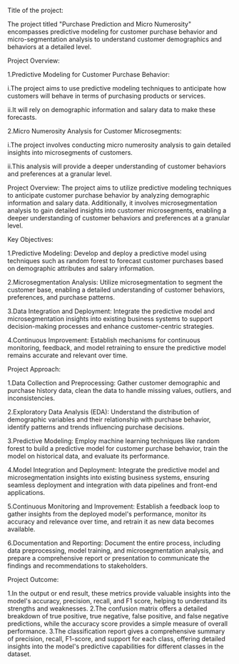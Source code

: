 Title of the project: 

The project titled "Purchase Prediction and Micro Numerosity" encompasses predictive modeling for customer purchase behavior and micro-segmentation analysis to understand customer demographics and behaviors at a detailed level.

Project Overview:

1.Predictive Modeling for Customer Purchase Behavior:

i.The project aims to use predictive modeling techniques to anticipate how customers will behave in terms of purchasing products or services.

ii.It will rely on demographic information and salary data to make these forecasts.

2.Micro Numerosity Analysis for Customer Microsegments:

i.The project involves conducting micro numerosity analysis to gain detailed insights into microsegments of customers.

ii.This analysis will provide a deeper understanding of customer behaviors and preferences at a granular level.

Project Overview:
The project aims to utilize predictive modeling techniques to anticipate customer purchase behavior by analyzing demographic information and salary data. Additionally, it involves microsegmentation analysis to gain detailed insights into customer microsegments, enabling a deeper understanding of customer behaviors and preferences at a granular level.

Key Objectives:

1.Predictive Modeling: Develop and deploy a predictive model using techniques such as random forest to forecast customer purchases based on demographic attributes and salary information.

2.Microsegmentation Analysis: Utilize microsegmentation to segment the customer base, enabling a detailed understanding of customer behaviors, preferences, and purchase patterns.

3.Data Integration and Deployment: Integrate the predictive model and microsegmentation insights into existing business systems to support decision-making processes and enhance customer-centric strategies.

4.Continuous Improvement: Establish mechanisms for continuous monitoring, feedback, and model retraining to ensure the predictive model remains accurate and relevant over time.


Project Approach:

1.Data Collection and Preprocessing: Gather customer demographic and purchase history data, clean the data to handle missing values, outliers, and inconsistencies.

2.Exploratory Data Analysis (EDA): Understand the distribution of demographic variables and their relationship with purchase behavior, identify patterns and trends influencing purchase decisions.

3.Predictive Modeling: Employ machine learning techniques like random forest to build a predictive model for customer purchase behavior, train the model on historical data, and evaluate its performance.

4.Model Integration and Deployment: Integrate the predictive model and microsegmentation insights into existing business systems, ensuring seamless deployment and integration with data pipelines and front-end applications.

5.Continuous Monitoring and Improvement: Establish a feedback loop to gather insights from the deployed model's performance, monitor its accuracy and relevance over time, and retrain it as new data becomes available.

6.Documentation and Reporting: Document the entire process, including data preprocessing, model training, and microsegmentation analysis, and prepare a comprehensive report or presentation to communicate the findings and recommendations to stakeholders.

Project Outcome:

1.In the output or end result, these metrics provide valuable insights into the model's accuracy, precision, recall, and F1 score, helping to understand its strengths and weaknesses.
2.The confusion matrix offers a detailed breakdown of true positive, true negative, false positive, and false negative predictions, while the accuracy score provides a simple measure of overall performance. 
3.The classification report gives a comprehensive summary of precision, recall, F1-score, and support for each class, offering detailed insights into the model's predictive capabilities for different classes in the dataset. 